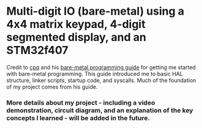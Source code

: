 # Multi-digit IO (bare-metal) using a 4x4 matrix keypad, 4-digit segmented display, and an STM32f407

Credit to [cpq](https://github.com/cpq) and his [bare-metal programming guide](https://github.com/cpq/bare-metal-programming-guide) for getting me started with bare-metal programming. This guide introduced me to basic HAL structure, linker scripts, startup code, and syscalls. Much of the foundation of my project comes from his guide.

### More details about my project - including a video demonstration, circuit diagram, and an explanation of the key concepts I learned - will be added in the future.